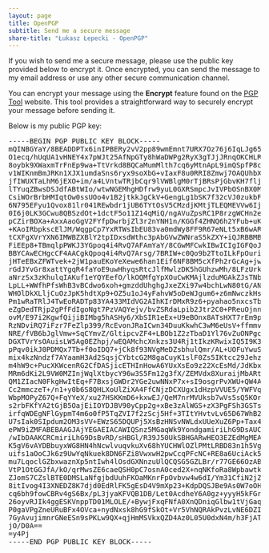 ```yaml
---
layout: page
title: OpenPGP
subtitle: Send me a secure message
share-title: "Łukasz Łepecki - OpenPGP"
---
```

<p class="about-text">If you wish to send me a secure message, please use the public key provided below to encrypt it. Once encrypted, you can send the message to my email address or use any other secure communication channel.</p>
<p class="about-text">You can encrypt your message using the <strong>Encrypt</strong> feature found on the <a href="https://pgptool.org" target="_blank">PGP Tool</a> website. This tool provides a straightforward way to securely encrypt your message before sending it.</p>
<p class="about-text">Below is my public PGP key:</p>
<pre class="pgp-public-key-container">
-----BEGIN PGP PUBLIC KEY BLOCK-----
mQINBGYaY/8BEADDPTx6inIPBERy2vV2pp89wmEmnt7URX7Oz76j6IqLJg65MoQ3
O1ecq/hUqUA1vHNEY4x7pWJt25AfNpGTy8hWaDWPg2RyX3gTJjJRnqOKCHLRNdbL
8oybk9XWaxmTrFnEp9wa+TtVrkd8BQCaMumMlth7cq6yMtnApL9imQSpfP8cFhX5
v1WIKnmBmJRKn1XJX1umdaSns6ryx9soXbG+vIaxF8u0RRI8Zmwj7OAQUhbXgXWR
jfIWUXTaLhM6jEXO+im/a4LVntwTRjbCqr9lVWBlgM0rTjBRsPjGbvKH7fljL/ju
lTYuqZBwsDSJdfABtWIo/wtwNGEMhgHDfrw9yuL0GXRSmpcJvIVPbOSnBX0M5BbR
CsiWOrBrbHMIqtOw0ssUOo4v1B2jtkkJgCkV+GengLg1bSK7f32cVJ0zukbFjCz8
6N795EFyu1Qvox81lr041REwbdr1jUB6TYtOsV5CMzdjKMtjTLEQMEVVw6IjXkVC
0I6j0LK3GCwu8QBSzdOt+1dctF5o11Z14qMiQ/ngAVuZpsRC1P8rzgWCHn2eMRzY
pCZirBOXa+AxxAaoGgV2FYfpDwrbjZl3r2nYNH1n/KGGf4ZHNQ6h2YFub+uKEsDE
+KAoIRbpkscElJM/WqgpCp7YxRTWsIbEU83va0mdWy8FF9R67eNLt5xB6wARAQAB
tCXFgXVrYXN6IMWBZXBlY2tpIDxsdWthc3pAbGVwZWNraS5kZXY+iQJRBBMBCAA7
FiEEp8+TBmqlpPWKJ3YGpoq4i4RvQ7AFAmYaY/8CGwMFCwkIBwICIgIGFQoJCAsC
BBYCAwECHgcCF4AACgkQpoq4i4RvQ7Arsg/7BRIW+c0Qo9b2TtoILkFpOuridrtn
jHTeEBxZFWTvek+2jW1pauEKoYeXewe6han1Eif6NF8BM5cXfPh2rGcAg+jw9CBo
rGdJYvGr8xattYgqR4faYoE9uwHhyqsRtcJlfMwlzDK5hGUhzwMh/8LFzUrk/q/m
aNrzSx3zKhulqIAKuf1eYQYEefO/lkOQMfgYpXOuCwKMAjlzduMGAkZJsTNbajJJ
LpLL+WWfhPfsWhB3vBCdwo6xoh+gmzddUhghgJxeZXi97w4bchLwN80tG/ANNYJr
WHOlDkXLljCuOzJpK5hdtXp9+OZ5u1oJ4yFahvW5oDeWJgum6+z6mNwczkHs665/
Pm1wRaTRlJ4TwEoRADTp83YA433MIdVG2AIhKIrDMxR9z6+pyahao5nxcsTbocjP
eZgDedTRjp2gPfFdIgoNgt7PzVAQYejv/bvZSRdaLpib2Jtr2C0+PReuOjnnRWLP
ovM/E97i2KgwfQijiBIMbg5hASHy6/XbSIR1eEx+U9eBOnx8ATsHXT7rEm9polWo
RzNDviRQ7iFzr7FeZlp399/RcEvonJRaICwn34DuuKkwhC3wM6eUsV+ffmmvOwlo
NRE/fVB6bJglVmw+SqCYmvZ/GltipcvZF4+LBOb1Z2zTbaD1Yl76vZuONPgcpzTP
DGXTVrYsOAuisLW5Ag0EZhpj/wEQAMchcXnkzs3U4Rj1tIkzKRwixIQ5I9K3MoF0
pPqv0ikJ0PDMQx7Tb+f0oIDQ7+jCk8f93NVgMeDZsbhulQmr/AL+UOFuYwuSj3Tr
mix4kzNndzf7AYaamH3Ad2SqsjCYbtcG2M8gaCuyK1slF0Zs5IKtcc29JehzimvZ
m4hW9c+PucXKWcenRG2CfDASjicETHInHowA6YUxXsEo9z22XcEsMd/JdKbxXjxM
MRm6dKi2L9VW0MZInjWqlXtbycY96w3S5Fm12g3fX/ZEMVdx8XuraijMbARtSSzt
QM1ZIacN0FkgHwItEq+F7BxsjGWDr2YGe2uwNNxP7x+sI9osgrPvXWU+QW4Aipbq
Cc2mmczeT+/n1+y0b6S8QHLXoUlZiXA4FfCNjzDCXUgx1dHzpVVUE5/YWFVqsMUg
WbpMOPyZ67Q+FqYYeX/xu27HSKKmD6+kxwEJ/QeM7nrMVUksb7wVs5sQ5KOrbKVt
s2rbFKfYA2tGjB5OajEiIOYDJBV90yCpp2g+xBe3zAlWGS+zX3PgFSh3GSTs2bEo
irfqWDEgNFlGypmT4m6o0fP5TqZVI7f2zScj5Hf+3TItYHvtvLv65D67WhB2JbgH
U7sIak0SIpdum2OM3sVV+EWzS65DQUPj5XsBzHNSvNWLdxUUeXuZ6Pp+Tax4eDWR
ePW9iZMFABEBAAGJAjYEGAEIACAWIQSnz5MGaqWk9YondgamiriLhG9DsAUCZhpj
/wIbDAAKCRCmiriLhG9DsBvRD/sHBGl/R39J50UkSBHGARwHEO3EZEdMgMEAx2mn
K5gV6vAYDBbuyxWG8HN4hNcwlvuqvkuXv68hYUCHWlOZlPMtLRBD83n1h5Vgw1WC
uifs1aOoCJk6z9UwYqNkuek8DN6FZi8VwxwH2pwCcqPFcNC+RE8a6UciAck5g6m0
mu7LqoclGZbxwaznXp5ntIwh4lOsdGXNnzuUlQCQSG5GZLBr/r77GE66OzABgt9x
VtP1OtGGJfA/kO/qrMwsZE6caeQSH0pC7osnA0ced2X+nqNKfoRa8WpbawtkXC8K
ZJomS7CZslBTE0DMSLaNfgjbdUuhFKOaMKnrFpOvbvw4w6dI/Ym31CfiN2jZd8YJ
8itIvog4I3XNEDZ8K7djd0EdRlFK5gEsD4V9mXp23+KdpDQSJBe9As0W7oOHUZRf
cq6bh9fowCBRv4gS6Bx/pL3jyaKFVQB1DB/Let0AcdheY6A0gz+yyyH5kFGrbBHO
26oyvRJIk4ggESKVnppTD01MLOLE/+BywjFxqFNfA0XnQDniqGlbw1tVjGaqxoJH
P0gaVPgZneURuBFx4OVca+nydNxsk8hG9fSkOt+Vr5VhNQRAkPvzLvNE6DZIortV
7GyAvujimnrGNeESn9sPKLw9QX+qjHmMSVkxQZD4Az0L05U0dxN4m/h3FjAT2sic
jO/D0A==
=y4Pj
-----END PGP PUBLIC KEY BLOCK-----
</pre>